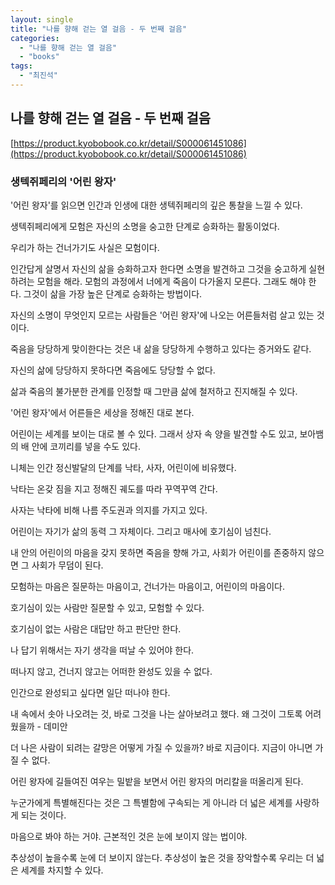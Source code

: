```yaml
---
layout: single
title: "나를 향해 걷는 열 걸음 - 두 번째 걸음"
categories:
  - "나를 향해 걷는 열 걸음"
  - "books"
tags:
  - "최진석"
---
```


## 나를 향해 걷는 열 걸음 - 두 번째 걸음

[https://product.kyobobook.co.kr/detail/S000061451086](https://product.kyobobook.co.kr/detail/S000061451086)

### 생텍쥐페리의 '어린 왕자'

'어린 왕자'를 읽으면 인간과 인생에 대한 생텍쥐페리의 깊은 통찰을 느낄 수 있다.

생텍쥐페리에게 모험은 자신의 소명을 숭고한 단계로 승화하는 활동이었다.

우리가 하는 건너가기도 사실은 모험이다.

인간답게 살명서 자신의 삶을 승화하고자 한다면 소명을 발견하고 그것을 숭고하게 실현하려는 모험을 해라. 모험의 과정에서 너에게 죽음이 다가올지 모른다. 그래도 해야 한다. 그것이 삶을 가장 높은 단계로 승화하는 방법이다.

자신의 소명이 무엇인지 모르는 사람들은 '어린 왕자'에 나오는 어른들처럼 살고 있는 것이다.

죽음을 당당하게 맞이한다는 것은 내 삶을 당당하게 수행하고 있다는 증거와도 같다.

자신의 삶에 당당하지 못하다면 죽음에도 당당할 수 없다.

삶과 죽음의 불가분한 관계를 인정할 때 그만큼 삶에 철저하고 진지해질 수 있다.

'어린 왕자'에서 어른들은 세상을 정해진 대로 본다.

어린이는 세계를 보이는 대로 볼 수 있다. 그래서 상자 속 양을 발견할 수도 있고, 보아뱀의 배 안에 코끼리를 넣을 수도 있다.

니체는 인간 정신발달의 단계를 낙타, 사자, 어린이에 비유했다.

낙타는 온갖 짐을 지고 정해진 궤도를 따라 꾸역꾸역 간다.

사자는 낙타에 비해 나름 주도권과 의지를 가지고 있다.

어린이는 자기가 삶의 동력 그 자체이다. 그리고 매사에 호기심이 넘친다.

내 안의 어린이의 마음을 갖지 못하면 죽음을 향해 가고, 사회가 어린이를 존중하지 않으면 그 사회가 무덤이 된다.

모험하는 마음은 질문하는 마음이고, 건너가는 마음이고, 어린이의 마음이다.

호기심이 있는 사람만 질문할 수 있고, 모험할 수 있다.

호기심이 없는 사람은 대답만 하고 판단만 한다.

나 답기 위해서는 자기 생각을 떠날 수 있어야 한다.

떠나지 않고, 건너지 않고는 어떠한 완성도 있을 수 없다.

인간으로 완성되고 싶다면 일단 떠나야 한다.

내 속에서 솟아 나오려는 것, 바로 그것을 나는 살아보려고 했다. 왜 그것이 그토록 어려웠을까 - 데미안

더 나은 사람이 되려는 갈망은 어떻게 가질 수 있을까? 바로 지금이다. 지금이 아니면 가질 수 없다.

어린 왕자에 길들여진 여우는 밀밭을 보면서 어린 왕자의 머리칼을 떠올리게 된다.

누군가에게 특별해진다는 것은 그 특별함에 구속되는 게 아니라 더 넓은 세계를 사랑하게 되는 것이다.

마음으로 봐야 하는 거야. 근본적인 것은 눈에 보이지 않는 법이야.

추상성이 높을수록 눈에 더 보이지 않는다. 추상성이 높은 것을 장악할수록 우리는 더 넓은 세계를 차지할 수 있다.
